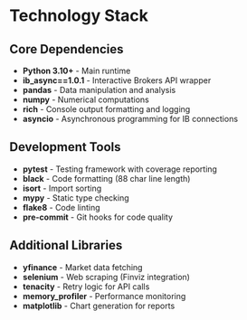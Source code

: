 # Technology Stack

## Core Dependencies
- **Python 3.10+** - Main runtime
- **ib_async==1.0.1** - Interactive Brokers API wrapper
- **pandas** - Data manipulation and analysis
- **numpy** - Numerical computations
- **rich** - Console output formatting and logging
- **asyncio** - Asynchronous programming for IB connections

## Development Tools
- **pytest** - Testing framework with coverage reporting
- **black** - Code formatting (88 char line length)
- **isort** - Import sorting
- **mypy** - Static type checking
- **flake8** - Code linting
- **pre-commit** - Git hooks for code quality

## Additional Libraries
- **yfinance** - Market data fetching
- **selenium** - Web scraping (Finviz integration)
- **tenacity** - Retry logic for API calls
- **memory_profiler** - Performance monitoring
- **matplotlib** - Chart generation for reports
